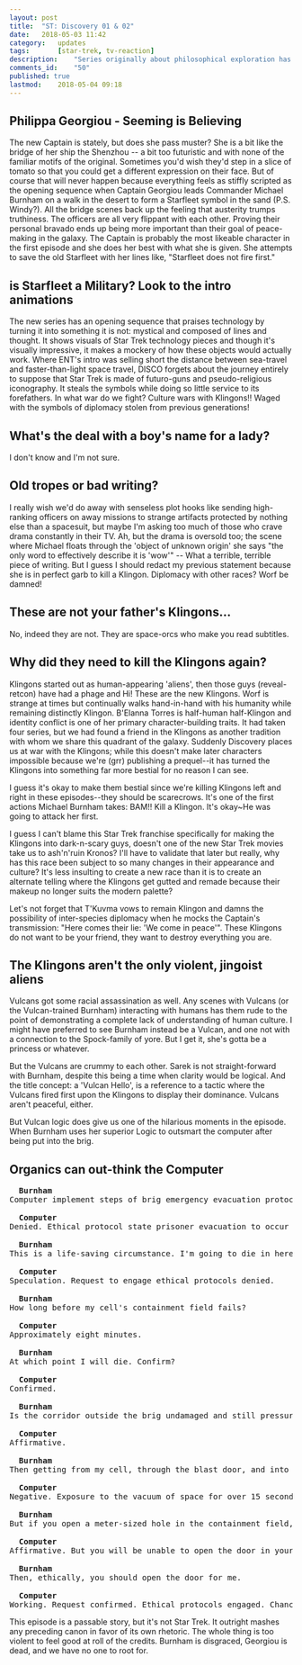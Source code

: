 ```yaml
---
layout: post
title: 	"ST: Discovery 01 & 02"
date:	2018-05-03 11:42
category:	updates
tags:		[star-trek, tv-reaction] 
description: 	"Series originally about philosophical exploration has become weekly dose-o-melodrama"
comments_id:	"50"
published: true
lastmod:	2018-05-04 09:18
---
```


## Philippa Georgiou - Seeming is Believing

The new Captain is stately, but does she pass muster? She is a bit like the bridge of her ship the Shenzhou -- a bit too futuristic and with none of the familiar motifs of the original. Sometimes you'd wish they'd step in a slice of tomato so that you could get a different expression on their face. But of course that will never happen because everything feels as stiffly scripted as the opening sequence when Captain Georgiou leads Commander Michael Burnham on a walk in the desert to form a Starfleet symbol in the sand (P.S. Windy?). All the bridge scenes back up the feeling that austerity trumps truthiness. The officers are all very flippant with each other. Proving their personal bravado ends up being more important than their goal of peace-making in the galaxy. The Captain is probably the most likeable character in the first episode and she does her best with what she is given. She attempts to save the old Starfleet with her lines like, "Starfleet does not fire first."

## is Starfleet a Military? Look to the intro animations

The new series has an opening sequence that praises technology by turning it into something it is not: mystical and composed of lines and thought. It shows visuals of Star Trek technology pieces and though it's visually impressive, it makes a mockery of how these objects would actually work. Where ENT's intro was selling short the distance between sea-travel and faster-than-light space travel, DISCO forgets about the journey entirely to suppose that Star Trek is made of futuro-guns and pseudo-religious iconography. It steals the symbols while doing so little service to its forefathers. In what war do we fight? Culture wars with Klingons!! Waged with the symbols of diplomacy stolen from previous generations!

## What's the deal with a boy's name for a lady?

I don't know and I'm not sure. 

## Old tropes or bad writing?

I really wish we'd do away with senseless plot hooks like sending high-ranking officers on away missions to strange artifacts protected by nothing else than a spacesuit, but maybe I'm asking too much of those who crave drama constantly in their TV. Ah, but the drama is oversold too; the scene where Michael floats through the 'object of unknown origin' she says "the only word to effectively describe it is 'wow'" -- What a terrible, terrible piece of writing. But I guess I should redact my previous statement because she is in perfect garb to kill a Klingon. Diplomacy with other races? Worf be damned!

## These are not your father's Klingons...

No, indeed they are not. They are space-orcs who make you read subtitles.

## Why did they need to kill the Klingons again?

Klingons started out as human-appearing 'aliens', then those guys (reveal-retcon) have had a phage and Hi! These are the new Klingons. Worf is strange at times but continually walks hand-in-hand with his humanity while remaining distinctly Klingon. B'Elanna Torres is half-human half-Klingon and identity conflict is one of her primary character-building traits. It had taken four series, but we had found a friend in the Klingons as another tradition with whom we share this quadrant of the galaxy. Suddenly Discovery places us at war with the Klingons; while this doesn't make later characters impossible because we're (grr) publishing a prequel--it has turned the Klingons into something far more bestial for no reason I can see.

I guess it's okay to make them bestial since we're killing Klingons left and right in these episodes--they should be scarecrows. It's one of the first actions Michael Burnham takes: BAM!! Kill a Klingon. It's okay~He was going to attack her first.

I guess I can't blame this Star Trek franchise specifically for making the Klingons into dark-n-scary guys, doesn't one of the new Star Trek movies take us to ash'n'ruin Kronos? I'll have to validate that later but really, why has this race been subject to so many changes in their appearance and culture? It's less insulting to create a new race than it is to create an alternate telling where the Klingons get gutted and remade because their makeup no longer suits the modern palette?

Let's not forget that T'Kuvma vows to remain Klingon and damns the possibility of inter-species diplomacy when he mocks the Captain's transmission: "Here comes their lie: 'We come in peace'". These Klingons do not want to be your friend, they want to destroy everything you are.

## The Klingons aren't the only violent, jingoist aliens

Vulcans got some racial assassination as well. Any scenes with Vulcans (or the Vulcan-trained Burnham) interacting with humans has them rude to the point of demonstrating a complete lack of understanding of human culture. I might have preferred to see Burnham instead be a Vulcan, and one not with a connection to the Spock-family of yore. But I get it, she's gotta be a princess or whatever.

But the Vulcans are crummy to each other. Sarek is not straight-forward with Burnham, despite this being a time when clarity would be logical. And the title concept: a 'Vulcan Hello', is a reference to a tactic where the Vulcans fired first upon the Klingons to display their dominance. Vulcans aren't peaceful, either.

But Vulcan logic does give us one of the hilarious moments in the episode. When Burnham uses her superior Logic to outsmart the computer after being put into the brig.

## Organics can out-think the Computer

<pre>
  <b>Burnham</b>
Computer implement steps of brig emergency evacuation protocol.

  <b>Computer</b>
Denied. Ethical protocol state prisoner evacuation to occur in life-saving circumstances only.

  <b>Burnham</b>
This is a life-saving circumstance. I'm going to die in here unless you let me out.

  <b>Computer</b>
Speculation. Request to engage ethical protocols denied.

  <b>Burnham</b>
How long before my cell's containment field fails?

  <b>Computer</b>
Approximately eight minutes.

  <b>Burnham</b>
At which point I will die. Confirm?

  <b>Computer</b>
Confirmed.

  <b>Burnham</b>
Is the corridor outside the brig undamaged and still pressurized?

  <b>Computer</b>
Affirmative.

  <b>Burnham</b>
Then getting from my cell, through the blast door, and into the corridor ensures my survival.

  <b>Computer</b>
Negative. Exposure to the vacuum of space for over 15 seconds would result in respiratory distress, shock and suffocation before you are able to reach blast door.

  <b>Burnham</b>
But if you open a meter-sized hole in the containment field, the rapid depressurization will shoot me through to the blast door in less than six seconds.

  <b>Computer</b>
Affirmative. But you will be unable to open the door in your inhibited physical state.

  <b>Burnham</b>
Then, ethically, you should open the door for me.

  <b>Computer</b>
Working. Request confirmed. Ethical protocols engaged. Chance for survival estimated at 43%.
</pre>

This episode is a passable story, but it's not Star Trek. It outright mashes any preceding canon in favor of its own rhetoric. The whole thing is too violent to feel good at roll of the credits. Burnham is disgraced, Georgiou is dead, and we have no one to root for.
